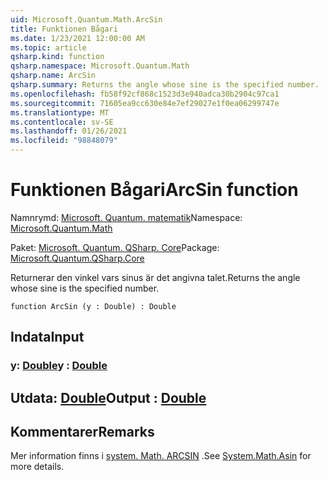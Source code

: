 ```yaml
---
uid: Microsoft.Quantum.Math.ArcSin
title: Funktionen Bågari
ms.date: 1/23/2021 12:00:00 AM
ms.topic: article
qsharp.kind: function
qsharp.namespace: Microsoft.Quantum.Math
qsharp.name: ArcSin
qsharp.summary: Returns the angle whose sine is the specified number.
ms.openlocfilehash: fb58f92cf868c1523d3e940adca30b2904c97ca1
ms.sourcegitcommit: 71605ea9cc630e84e7ef29027e1f0ea06299747e
ms.translationtype: MT
ms.contentlocale: sv-SE
ms.lasthandoff: 01/26/2021
ms.locfileid: "98848079"
---
```

# <a name="arcsin-function"></a><span data-ttu-id="7b507-102">Funktionen Bågari</span><span class="sxs-lookup"><span data-stu-id="7b507-102">ArcSin function</span></span>

<span data-ttu-id="7b507-103">Namnrymd: [Microsoft. Quantum. matematik](xref:Microsoft.Quantum.Math)</span><span class="sxs-lookup"><span data-stu-id="7b507-103">Namespace: [Microsoft.Quantum.Math](xref:Microsoft.Quantum.Math)</span></span>

<span data-ttu-id="7b507-104">Paket: [Microsoft. Quantum. QSharp. Core](https://nuget.org/packages/Microsoft.Quantum.QSharp.Core)</span><span class="sxs-lookup"><span data-stu-id="7b507-104">Package: [Microsoft.Quantum.QSharp.Core](https://nuget.org/packages/Microsoft.Quantum.QSharp.Core)</span></span>


<span data-ttu-id="7b507-105">Returnerar den vinkel vars sinus är det angivna talet.</span><span class="sxs-lookup"><span data-stu-id="7b507-105">Returns the angle whose sine is the specified number.</span></span>

```qsharp
function ArcSin (y : Double) : Double
```


## <a name="input"></a><span data-ttu-id="7b507-106">Indata</span><span class="sxs-lookup"><span data-stu-id="7b507-106">Input</span></span>

### <a name="y--double"></a><span data-ttu-id="7b507-107">y: [Double](xref:microsoft.quantum.lang-ref.double)</span><span class="sxs-lookup"><span data-stu-id="7b507-107">y : [Double](xref:microsoft.quantum.lang-ref.double)</span></span>





## <a name="output--double"></a><span data-ttu-id="7b507-108">Utdata: [Double](xref:microsoft.quantum.lang-ref.double)</span><span class="sxs-lookup"><span data-stu-id="7b507-108">Output : [Double](xref:microsoft.quantum.lang-ref.double)</span></span>



## <a name="remarks"></a><span data-ttu-id="7b507-109">Kommentarer</span><span class="sxs-lookup"><span data-stu-id="7b507-109">Remarks</span></span>

<span data-ttu-id="7b507-110">Mer information finns i [system. Math. ARCSIN](https://docs.microsoft.com/dotnet/api/system.math.asin) .</span><span class="sxs-lookup"><span data-stu-id="7b507-110">See [System.Math.Asin](https://docs.microsoft.com/dotnet/api/system.math.asin) for more details.</span></span>
